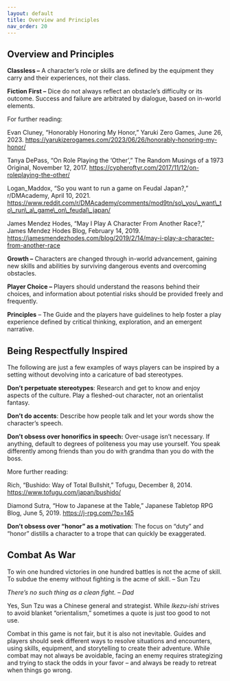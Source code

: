 ```yaml
---
layout: default
title: Overview and Principles
nav_order: 20
---
```

## Overview and Principles

**Classless –** A character’s role or skills are defined by the equipment they carry and their experiences, not their class.

**Fiction First –** Dice do not always reflect an obstacle’s difficulty or its outcome. Success and failure are arbitrated by dialogue, based on in-world elements.

For further reading:

Evan Cluney, “Honorably Honoring My Honor,” Yaruki Zero Games, June 26, 2023. https://yarukizerogames.com/2023/06/26/honorably-honoring-my-honor/

Tanya DePass, “On Role Playing the ‘Other’,” The Random Musings of a 1973 Original, November 12, 2017. https://cypheroftyr.com/2017/11/12/on-roleplaying-the-other/

Logan\_Maddox, “So you want to run a game on Feudal Japan?,” r/DMAcademy, April 10, 2021. https://www.reddit.com/r/DMAcademy/comments/mod9tn/so\_you\_want\_to\_run\_a\_game\_on\_feudal\_japan/

James Mendez Hodes, “May I Play A Character From Another Race?,” James Mendez Hodes Blog, February 14, 2019. https://jamesmendezhodes.com/blog/2019/2/14/may-i-play-a-character-from-another-race

**Growth –** Characters are changed through in-world advancement, gaining new skills and abilities by surviving dangerous events and overcoming obstacles.

**Player Choice –** Players should understand the reasons behind their choices, and information about potential risks should be provided freely and frequently.

**Principles** – The Guide and the players have guidelines to help foster a play experience defined by critical thinking, exploration, and an emergent narrative.

## Being Respectfully Inspired

The following are just a few examples of ways players can be inspired by a setting without devolving into a caricature of bad stereotypes.

**Don’t perpetuate stereotypes**: Research and get to know and enjoy aspects of the culture. Play a fleshed-out character, not an orientalist fantasy.

**Don’t do accents**: Describe how people talk and let your words show the character’s speech.

**Don’t obsess over honorifics in speech:** Over-usage isn’t necessary. If anything, default to degrees of politeness you may use yourself. You speak differently among friends than you do with grandma than you do with the boss.

More further reading:

Rich, “Bushido: Way of Total Bullshit,” Tofugu, December 8, 2014. https://www.tofugu.com/japan/bushido/

Diamond Sutra, “How to Japanese at the Table,” Japanese Tabletop RPG Blog, June 5, 2019. https://j-rpg.com/?p=145

**Don’t obsess over “honor” as a motivation**: The focus on “duty” and “honor” distills a character to a trope that can quickly be exaggerated.

## Combat As War

To win one hundred victories in one hundred battles is not the acme of skill. To subdue the enemy without fighting is the acme of skill. – Sun Tzu

_There’s no such thing as a clean fight. – Dad_

Yes, Sun Tzu was a Chinese general and strategist. While _Ikezu-ishi_ strives to avoid blanket “orientalism,” sometimes a quote is just too good to not use.

Combat in this game is not fair, but it is also not inevitable. Guides and players should seek different ways to resolve situations and encounters, using skills, equipment, and storytelling to create their adventure. While combat may not always be avoidable, facing an enemy requires strategizing and trying to stack the odds in your favor – and always be ready to retreat when things go wrong.

